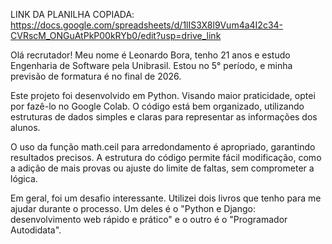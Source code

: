 LINK DA PLANILHA COPIADA: https://docs.google.com/spreadsheets/d/1lIS3X8l9Vum4a4I2c34-CVRscM_ONGuAtPkP00kRYb0/edit?usp=drive_link

Olá recrutador! Meu nome é Leonardo Bora, tenho 21 anos e estudo Engenharia de Software pela Unibrasil. Estou no 5° período, e minha previsão de formatura é no final de 2026. 

Este projeto foi desenvolvido em Python. Visando maior praticidade, optei por fazê-lo no Google Colab. O código está bem organizado, utilizando estruturas de dados simples e claras para representar as informações dos alunos.

O uso da função math.ceil para arredondamento é apropriado, garantindo resultados precisos.
A estrutura do código permite fácil modificação, como a adição de mais provas ou ajuste do limite de faltas, sem comprometer a lógica.

Em geral, foi um desafio interessante. Utilizei dois livros que tenho para me ajudar durante o processo. Um deles é o "Python e Django: desenvolvimento web rápido e prático" e o outro é o "Programador Autodidata". 

